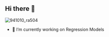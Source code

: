 ## Hi there 👋

<!--
**pouniq/pouniq** is a ✨ _special_ ✨ repository because its `README.md` (this file) appears on your GitHub profile.

Here are some ideas to get you started:

- 🔭 I’m currently working on ...
- 🌱 I’m currently learning ...
- 👯 I’m looking to collaborate on ...
- 🤔 I’m looking for help with ...
- 💬 Ask me about ...
- 📫 How to reach me: ...
- 😄 Pronouns: ...
- ⚡ Fun fact: ...
-->
![941010_ra504](https://github.com/user-attachments/assets/1bbcef50-f69a-450f-9319-79e37f5dfb34)

- 🔭 I’m currently working on Regression Models
